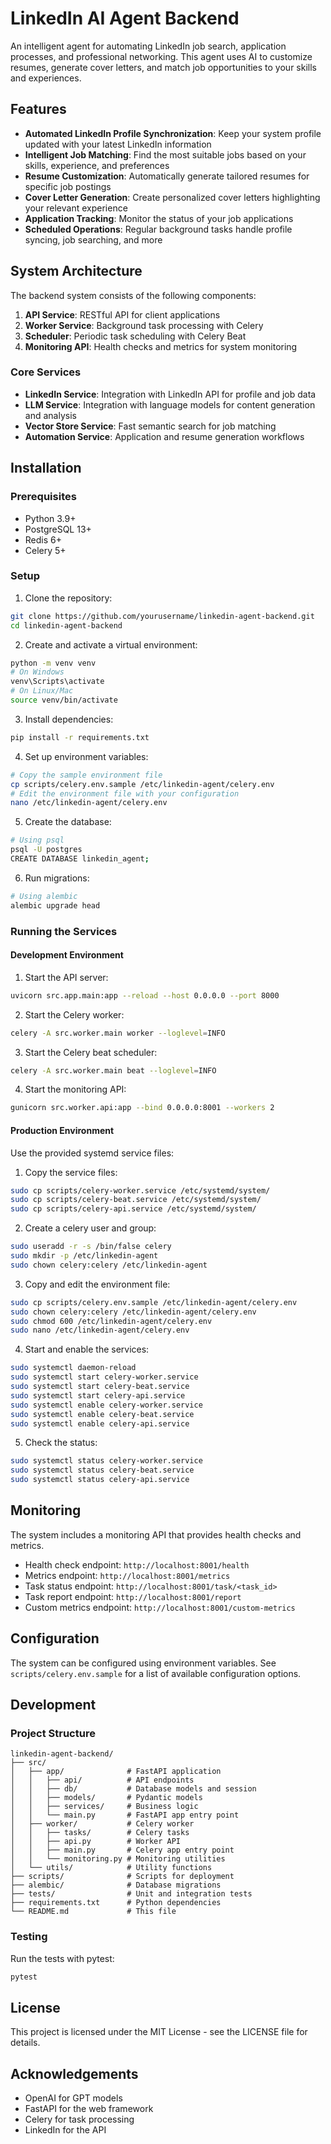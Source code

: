 # LinkedIn AI Agent Backend

An intelligent agent for automating LinkedIn job search, application processes, and professional networking. This agent uses AI to customize resumes, generate cover letters, and match job opportunities to your skills and experiences.

## Features

- **Automated LinkedIn Profile Synchronization**: Keep your system profile updated with your latest LinkedIn information
- **Intelligent Job Matching**: Find the most suitable jobs based on your skills, experience, and preferences
- **Resume Customization**: Automatically generate tailored resumes for specific job postings
- **Cover Letter Generation**: Create personalized cover letters highlighting your relevant experience
- **Application Tracking**: Monitor the status of your job applications
- **Scheduled Operations**: Regular background tasks handle profile syncing, job searching, and more

## System Architecture

The backend system consists of the following components:

1. **API Service**: RESTful API for client applications
2. **Worker Service**: Background task processing with Celery
3. **Scheduler**: Periodic task scheduling with Celery Beat
4. **Monitoring API**: Health checks and metrics for system monitoring

### Core Services

- **LinkedIn Service**: Integration with LinkedIn API for profile and job data
- **LLM Service**: Integration with language models for content generation and analysis
- **Vector Store Service**: Fast semantic search for job matching
- **Automation Service**: Application and resume generation workflows

## Installation

### Prerequisites

- Python 3.9+
- PostgreSQL 13+
- Redis 6+
- Celery 5+

### Setup

1. Clone the repository:

```bash
git clone https://github.com/yourusername/linkedin-agent-backend.git
cd linkedin-agent-backend
```

2. Create and activate a virtual environment:

```bash
python -m venv venv
# On Windows
venv\Scripts\activate
# On Linux/Mac
source venv/bin/activate
```

3. Install dependencies:

```bash
pip install -r requirements.txt
```

4. Set up environment variables:

```bash
# Copy the sample environment file
cp scripts/celery.env.sample /etc/linkedin-agent/celery.env
# Edit the environment file with your configuration
nano /etc/linkedin-agent/celery.env
```

5. Create the database:

```bash
# Using psql
psql -U postgres
CREATE DATABASE linkedin_agent;
```

6. Run migrations:

```bash
# Using alembic
alembic upgrade head
```

### Running the Services

#### Development Environment

1. Start the API server:

```bash
uvicorn src.app.main:app --reload --host 0.0.0.0 --port 8000
```

2. Start the Celery worker:

```bash
celery -A src.worker.main worker --loglevel=INFO
```

3. Start the Celery beat scheduler:

```bash
celery -A src.worker.main beat --loglevel=INFO
```

4. Start the monitoring API:

```bash
gunicorn src.worker.api:app --bind 0.0.0.0:8001 --workers 2
```

#### Production Environment

Use the provided systemd service files:

1. Copy the service files:

```bash
sudo cp scripts/celery-worker.service /etc/systemd/system/
sudo cp scripts/celery-beat.service /etc/systemd/system/
sudo cp scripts/celery-api.service /etc/systemd/system/
```

2. Create a celery user and group:

```bash
sudo useradd -r -s /bin/false celery
sudo mkdir -p /etc/linkedin-agent
sudo chown celery:celery /etc/linkedin-agent
```

3. Copy and edit the environment file:

```bash
sudo cp scripts/celery.env.sample /etc/linkedin-agent/celery.env
sudo chown celery:celery /etc/linkedin-agent/celery.env
sudo chmod 600 /etc/linkedin-agent/celery.env
sudo nano /etc/linkedin-agent/celery.env
```

4. Start and enable the services:

```bash
sudo systemctl daemon-reload
sudo systemctl start celery-worker.service
sudo systemctl start celery-beat.service
sudo systemctl start celery-api.service
sudo systemctl enable celery-worker.service
sudo systemctl enable celery-beat.service
sudo systemctl enable celery-api.service
```

5. Check the status:

```bash
sudo systemctl status celery-worker.service
sudo systemctl status celery-beat.service
sudo systemctl status celery-api.service
```

## Monitoring

The system includes a monitoring API that provides health checks and metrics.

- Health check endpoint: `http://localhost:8001/health`
- Metrics endpoint: `http://localhost:8001/metrics`
- Task status endpoint: `http://localhost:8001/task/<task_id>`
- Task report endpoint: `http://localhost:8001/report`
- Custom metrics endpoint: `http://localhost:8001/custom-metrics`

## Configuration

The system can be configured using environment variables. See `scripts/celery.env.sample` for a list of available configuration options.

## Development

### Project Structure

```
linkedin-agent-backend/
├── src/
│   ├── app/              # FastAPI application
│   │   ├── api/          # API endpoints
│   │   ├── db/           # Database models and session
│   │   ├── models/       # Pydantic models
│   │   ├── services/     # Business logic
│   │   └── main.py       # FastAPI app entry point
│   ├── worker/           # Celery worker
│   │   ├── tasks/        # Celery tasks
│   │   ├── api.py        # Worker API
│   │   ├── main.py       # Celery app entry point
│   │   └── monitoring.py # Monitoring utilities
│   └── utils/            # Utility functions
├── scripts/              # Scripts for deployment
├── alembic/              # Database migrations
├── tests/                # Unit and integration tests
├── requirements.txt      # Python dependencies
└── README.md             # This file
```

### Testing

Run the tests with pytest:

```bash
pytest
```

## License

This project is licensed under the MIT License - see the LICENSE file for details.

## Acknowledgements

- OpenAI for GPT models
- FastAPI for the web framework
- Celery for task processing
- LinkedIn for the API 